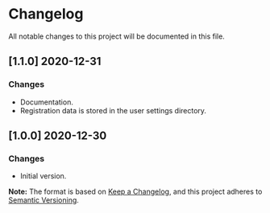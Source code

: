 # Changelog
All notable changes to this project will be documented in this file.

## [1.1.0] 2020-12-31
### Changes
 - Documentation.
 - Registration data is stored in the user settings directory.

## [1.0.0] 2020-12-30
### Changes
 - Initial version.

**Note:** The format is based on [Keep a Changelog](https://keepachangelog.com/en/1.0.0/), and this project adheres to [Semantic Versioning](https://semver.org/spec/v2.0.0.html).
